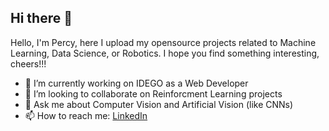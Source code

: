 ## Hi there 👋

Hello, I'm Percy, here I upload my opensource projects related to Machine Learning, 
Data Science, or Robotics. I hope you find something interesting, cheers!!!

- 🔭 I’m currently working on IDEGO as a Web Developer
- 👯 I’m looking to collaborate on Reinforcment Learning projects
- 💬 Ask me about Computer Vision and Artificial Vision (like CNNs)
- 📫 How to reach me: [LinkedIn](https://www.linkedin.com/in/percy-cubas/) 

<!--
**pQbas/pQbas** is a ✨ _special_ ✨ repository because its `README.md` (this file) appears on your GitHub profile.

Here are some ideas to get you started:

- 🔭 I’m currently working on ...
- 🌱 I’m currently learning ...
- 👯 I’m looking to collaborate on ...
- 🤔 I’m looking for help with ...
- 💬 Ask me about ...
- 📫 How to reach me: ...
- 😄 Pronouns: ...
- ⚡ Fun fact: ...
-->
